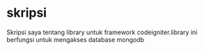 # skripsi
Skripsi saya tentang library untuk framework codeigniter.library ini berfungsi untuk mengakses database mongodb
